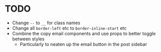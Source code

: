 # TODO
- Change `--` to `__` for class names
- Change all `border-left` etc to `border-inline-start` etc
- Combine the copy email components and use props to better toggle between styles
    - Particularly to neaten up the email button in the post sidebar
